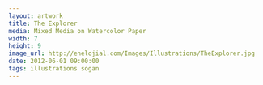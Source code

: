 ```yaml
---
layout: artwork
title: The Explorer
media: Mixed Media on Watercolor Paper
width: 7
height: 9
image_url: http://enelojial.com/Images/Illustrations/TheExplorer.jpg
date: 2012-06-01 09:00:00
tags: illustrations sogan
---
```

